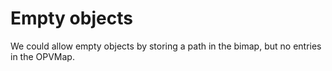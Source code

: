# Empty objects

We could allow empty objects by storing a path in the bimap, but no entries in the OPVMap.
